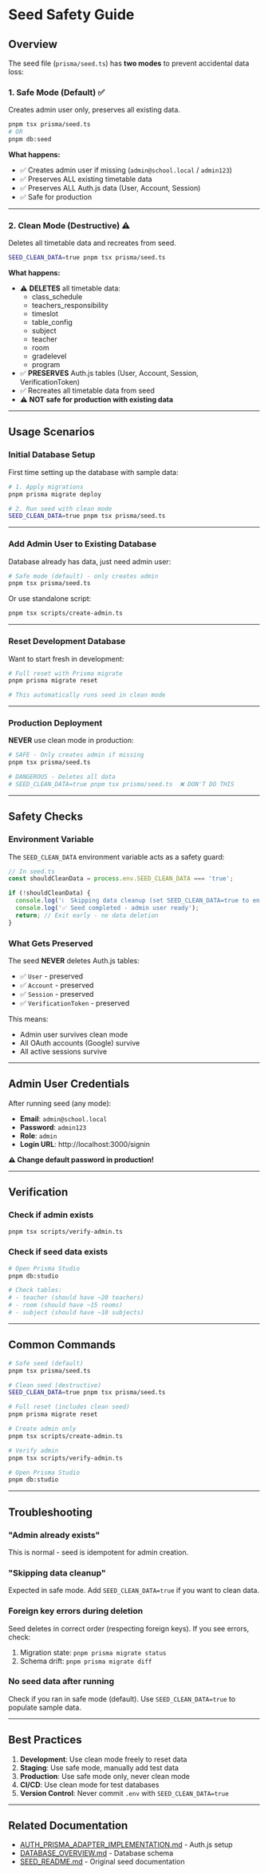 # Seed Safety Guide

## Overview

The seed file (`prisma/seed.ts`) has **two modes** to prevent accidental data loss:

### 1. **Safe Mode (Default)** ✅
Creates admin user only, preserves all existing data.

```bash
pnpm tsx prisma/seed.ts
# OR
pnpm db:seed
```

**What happens:**
- ✅ Creates admin user if missing (`admin@school.local` / `admin123`)
- ✅ Preserves ALL existing timetable data
- ✅ Preserves ALL Auth.js data (User, Account, Session)
- ✅ Safe for production

---

### 2. **Clean Mode (Destructive)** ⚠️
Deletes all timetable data and recreates from seed.

```bash
SEED_CLEAN_DATA=true pnpm tsx prisma/seed.ts
```

**What happens:**
- ⚠️ **DELETES** all timetable data:
  - class_schedule
  - teachers_responsibility
  - timeslot
  - table_config
  - subject
  - teacher
  - room
  - gradelevel
  - program
- ✅ **PRESERVES** Auth.js tables (User, Account, Session, VerificationToken)
- ✅ Recreates all timetable data from seed
- ⚠️ **NOT safe for production with existing data**

---

## Usage Scenarios

### Initial Database Setup
First time setting up the database with sample data:

```bash
# 1. Apply migrations
pnpm prisma migrate deploy

# 2. Run seed with clean mode
SEED_CLEAN_DATA=true pnpm tsx prisma/seed.ts
```

---

### Add Admin User to Existing Database
Database already has data, just need admin user:

```bash
# Safe mode (default) - only creates admin
pnpm tsx prisma/seed.ts
```

Or use standalone script:

```bash
pnpm tsx scripts/create-admin.ts
```

---

### Reset Development Database
Want to start fresh in development:

```bash
# Full reset with Prisma migrate
pnpm prisma migrate reset

# This automatically runs seed in clean mode
```

---

### Production Deployment
**NEVER** use clean mode in production:

```bash
# SAFE - Only creates admin if missing
pnpm tsx prisma/seed.ts

# DANGEROUS - Deletes all data
# SEED_CLEAN_DATA=true pnpm tsx prisma/seed.ts  ❌ DON'T DO THIS
```

---

## Safety Checks

### Environment Variable
The `SEED_CLEAN_DATA` environment variable acts as a safety guard:

```typescript
// In seed.ts
const shouldCleanData = process.env.SEED_CLEAN_DATA === 'true';

if (!shouldCleanData) {
  console.log('ℹ️  Skipping data cleanup (set SEED_CLEAN_DATA=true to enable)');
  console.log('✅ Seed completed - admin user ready');
  return; // Exit early - no data deletion
}
```

### What Gets Preserved
The seed **NEVER** deletes Auth.js tables:
- ✅ `User` - preserved
- ✅ `Account` - preserved
- ✅ `Session` - preserved
- ✅ `VerificationToken` - preserved

This means:
- Admin user survives clean mode
- All OAuth accounts (Google) survive
- All active sessions survive

---

## Admin User Credentials

After running seed (any mode):

- **Email**: `admin@school.local`
- **Password**: `admin123`
- **Role**: `admin`
- **Login URL**: http://localhost:3000/signin

**⚠️ Change default password in production!**

---

## Verification

### Check if admin exists
```bash
pnpm tsx scripts/verify-admin.ts
```

### Check if seed data exists
```bash
# Open Prisma Studio
pnpm db:studio

# Check tables:
# - teacher (should have ~20 teachers)
# - room (should have ~15 rooms)
# - subject (should have ~10 subjects)
```

---

## Common Commands

```bash
# Safe seed (default)
pnpm tsx prisma/seed.ts

# Clean seed (destructive)
SEED_CLEAN_DATA=true pnpm tsx prisma/seed.ts

# Full reset (includes clean seed)
pnpm prisma migrate reset

# Create admin only
pnpm tsx scripts/create-admin.ts

# Verify admin
pnpm tsx scripts/verify-admin.ts

# Open Prisma Studio
pnpm db:studio
```

---

## Troubleshooting

### "Admin already exists"
This is normal - seed is idempotent for admin creation.

### "Skipping data cleanup"
Expected in safe mode. Add `SEED_CLEAN_DATA=true` if you want to clean data.

### Foreign key errors during deletion
Seed deletes in correct order (respecting foreign keys). If you see errors, check:
1. Migration state: `pnpm prisma migrate status`
2. Schema drift: `pnpm prisma migrate diff`

### No seed data after running
Check if you ran in safe mode (default). Use `SEED_CLEAN_DATA=true` to populate sample data.

---

## Best Practices

1. **Development**: Use clean mode freely to reset data
2. **Staging**: Use safe mode, manually add test data
3. **Production**: Use safe mode only, never clean mode
4. **CI/CD**: Use clean mode for test databases
5. **Version Control**: Never commit `.env` with `SEED_CLEAN_DATA=true`

---

## Related Documentation

- [AUTH_PRISMA_ADAPTER_IMPLEMENTATION.md](./AUTH_PRISMA_ADAPTER_IMPLEMENTATION.md) - Auth.js setup
- [DATABASE_OVERVIEW.md](./DATABASE_OVERVIEW.md) - Database schema
- [SEED_README.md](./SEED_README.md) - Original seed documentation
